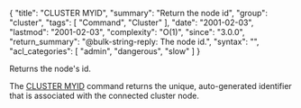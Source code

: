 {
  "title": "CLUSTER MYID",
  "summary": "Return the node id",
  "group": "cluster",
  "tags": [
    "Command",
    "Cluster"
  ],
  "date": "2001-02-03",
  "lastmod": "2001-02-03",
  "complexity": "O(1)",
  "since": "3.0.0",
  "return_summary": "@bulk-string-reply: The node id.",
  "syntax": "",
  "acl_categories": [
    "admin",
    "dangerous",
    "slow"
  ]
}

Returns the node's id.

The [CLUSTER MYID](/commands/cluster-myid) command returns the unique, auto-generated identifier that is associated with the connected cluster node.

